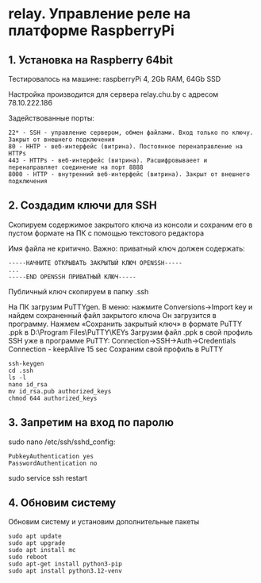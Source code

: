 # relay. Управление реле на платформе RaspberryPi

## 1. Установка на Raspberry 64bit

Тестировалось на машине: raspberryPi 4, 2Gb RAM, 64Gb SSD

Настройка производится для сервера relay.chu.by с адресом 78.10.222.186

Задействованные порты:

```
22* - SSH - управление сервером, обмен файлами. Вход только по ключу. Закрыт от внешнего подключения
80 - HHTP - веб-интерфейс (витрина). Постоянное перенаправление на HTTPs
443 - HTTPs - веб-интерфейс (витрина). Расшифровываеет и перенаправляет соединение на порт 8888
8000 - HTTP - внутренний веб-интерфейс (витрина). Закрыт от внешнего подключения
```
## 2. Создадим ключи для SSH

Скопируем содержимое закрытого ключа из консоли и сохраним его в пустом формате на ПК с помощью текстового редактора

Имя файла не критично. Важно: приватный ключ должен содержать:
```
-----НАЧНИТЕ ОТКРЫВАТЬ ЗАКРЫТЫЙ КЛЮЧ OPENSSH-----
...
-----END OPENSSH ПРИВАТНЫЙ КЛЮЧ-----
```
Публичный ключ скопируем в папку .ssh

На ПК загрузим PuTTYgen. В меню: нажмите Conversions->Import key и найдем сохраненный файл закрытого ключа
Он загрузится в программу. Нажмем «Сохранить закрытый ключ» в формате PuTTY .ppk в D:\Program Files\PuTTY\KEYs
Загрузим файл .ppk в свой профиль SSH уже в программе PuTTY: Connection->SSH->Auth->Credentials
Connection - keepAlive 15 sec
Сохраним свой профиль в PuTTY
```
ssh-keygen
cd .ssh
ls -l
nano id_rsa
mv id_rsa.pub authorized_keys
chmod 644 authorized_keys
```

## 3. Запретим на вход по паролю

sudo nano /etc/ssh/sshd_config:
```
PubkeyAuthentication yes
PasswordAuthentication no
```
sudo service ssh restart

## 4. Обновим систему

Обновим систему и установим дополнительные пакеты
```
sudo apt update
sudo apt upgrade
sudo apt install mc
sudo reboot
sudo apt-get install python3-pip
sudo apt install python3.12-venv
```
